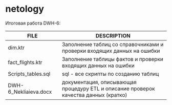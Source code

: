 # netology

Итоговая работа DWH-6:


| FILE                 | DESCRIPTION                            |
|----------------------|----------------------------------------|
| dim.ktr              | Заполнение таблиц со справочниками и проверки входящих данных на ошибки
| fact_flights.ktr     | Заполнение таблицы фактов и проверки входящих данных на ошибки
| Scripts_tables.sql   | sql - все скрипты по созданию таблиц
| DWH-6_Nekliaieva.docx| документация, описывающая процедуру ETL и описание проверок качества данных (кратко)
